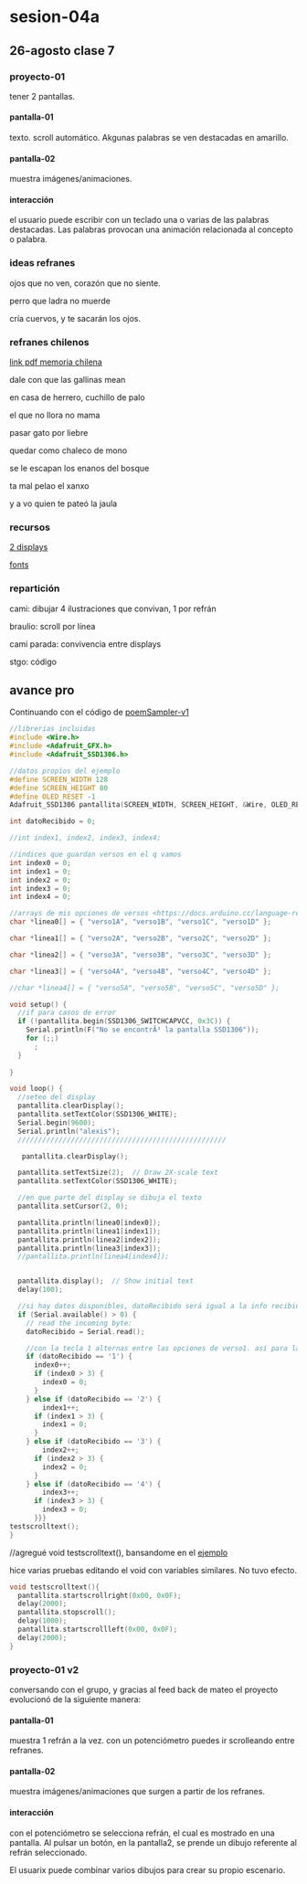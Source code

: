# sesion-04a

## 26-agosto clase 7

### proyecto-01

tener 2 pantallas. 

#### pantalla-01

texto. scroll automático. Akgunas palabras se ven destacadas en amarillo.

#### pantalla-02

muestra imágenes/animaciones.

#### interacción

el usuario puede escribir con un teclado una o varias de las palabras destacadas. Las palabras provocan una animación relacionada al concepto o palabra.

### ideas refranes

ojos que no ven, corazón que no siente.

perro que ladra no muerde

cría cuervos, y te sacarán los ojos.

### refranes chilenos

[link pdf memoria chilena](https://www.memoriachilena.gob.cl/602/articles-122398_recurso_2.pdf)

dale con que las gallinas mean

en casa de herrero, cuchillo de palo

el que no llora no mama

pasar gato por liebre

quedar como chaleco de mono

se le escapan los enanos del bosque

ta mal pelao el xanxo

y a vo quien te pateó la jaula


### recursos

[2 displays](https://www.youtube.com/watch?v=j6B47reye80)

[fonts](https://www.youtube.com/watch?v=WIAcy5FXuAA)

### repartición

cami: dibujar 4 ilustraciones que convivan, 1 por refrán

braulio: scroll por línea

cami parada: convivencia entre displays

stgo: código

## avance pro

Continuando con el código de [poemSampler-v1](/12-santiagoClifford/sesion-03b/poemSampler/poemSampler/poemSampler.ino)

```cpp
//librerias incluidas
#include <Wire.h>
#include <Adafruit_GFX.h>
#include <Adafruit_SSD1306.h>

//datos propios del ejemplo
#define SCREEN_WIDTH 128
#define SCREEN_HEIGHT 80
#define OLED_RESET -1
Adafruit_SSD1306 pantallita(SCREEN_WIDTH, SCREEN_HEIGHT, &Wire, OLED_RESET);

int datoRecibido = 0;

//int index1, index2, index3, index4;

//indices que guardan versos en el q vamos
int index0 = 0;
int index1 = 0;
int index2 = 0;
int index3 = 0;
int index4 = 0;

//arrays de mis opciones de versos <https://docs.arduino.cc/language-reference/en/variables/data-types/string>
char *linea0[] = { "verso1A", "verso1B", "verso1C", "verso1D" };

char *linea1[] = { "verso2A", "verso2B", "verso2C", "verso2D" };

char *linea2[] = { "verso3A", "verso3B", "verso3C", "verso3D" };

char *linea3[] = { "verso4A", "verso4B", "verso4C", "verso4D" };

//char *linea4[] = { "verso5A", "verso5B", "verso5C", "verso5D" };

void setup() {
  //if para casos de error
  if (!pantallita.begin(SSD1306_SWITCHCAPVCC, 0x3C)) {
    Serial.println(F("No se encontrÃ³ la pantalla SSD1306"));
    for (;;)
      ;
  }
 
}

void loop() {
  //seteo del display
  pantallita.clearDisplay();
  pantallita.setTextColor(SSD1306_WHITE);
  Serial.begin(9600);
  Serial.println("alexis");
  ///////////////////////////////////////////////////

   pantallita.clearDisplay();

  pantallita.setTextSize(2);  // Draw 2X-scale text
  pantallita.setTextColor(SSD1306_WHITE);

  //en que parte del display se dibuja el texto
  pantallita.setCursor(2, 0);

  pantallita.println(linea0[index0]);
  pantallita.println(linea1[index1]);
  pantallita.println(linea2[index2]);
  pantallita.println(linea3[index3]);
  //pantallita.println(linea4[index4]);


  pantallita.display();  // Show initial text
  delay(100);

  //si hay datos disponibles, datoRecibido será igual a la info recibida
  if (Serial.available() > 0) {
    // read the incoming byte:
    datoRecibido = Serial.read();

    //con la tecla 1 alternas entre las opciones de verso1. así para las teclas 1, 2, 3 y 4.
    if (datoRecibido == '1') {
      index0++;
      if (index0 > 3) {
        index0 = 0;
      }
    } else if (datoRecibido == '2') {
        index1++;
      if (index1 > 3) {
        index1 = 0;
      }
    } else if (datoRecibido == '3') {
        index2++;
      if (index2 > 3) {
        index2 = 0;
      }
    } else if (datoRecibido == '4') {
        index3++;
      if (index3 > 3) {
        index3 = 0;
      }}}
testscrolltext();
}
```

//agregué void testscrolltext(), bansandome en el [ejemplo](https://github.com/adafruit/Adafruit_SSD1306/blob/master/examples/ssd1306_128x64_i2c/ssd1306_128x64_i2c.ino)

hice varias pruebas editando el void con variables similares. No tuvo efecto.

```cpp
void testscrolltext(){ 
  pantallita.startscrollright(0x00, 0x0F);
  delay(2000);
  pantallita.stopscroll();
  delay(1000);
  pantallita.startscrollleft(0x00, 0x0F);
  delay(2000);
}
```

### proyecto-01 v2

conversando con el grupo, y gracias al feed back de mateo el proyecto evolucionó de la siguiente manera:

#### pantalla-01

muestra 1 refrán a la vez. con un potenciómetro puedes ir scrolleando entre refranes.

#### pantalla-02

muestra imágenes/animaciones que surgen a partir de los refranes.

#### interacción

con el potenciómetro se selecciona refrán, el cual es mostrado en una pantalla. Al pulsar un botón, en la pantalla2, se prende un dibujo referente al refrán seleccionado.

El usuarix puede combinar varios dibujos para crear su propio escenario.
